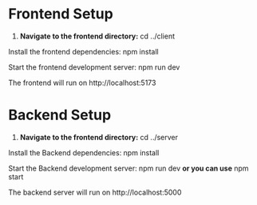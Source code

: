 # Frontend Setup

1. **Navigate to the frontend directory:**
cd ../client

Install the frontend dependencies:
npm install

Start the frontend development server:
npm run dev

The frontend will run on http://localhost:5173


# Backend Setup
1. **Navigate to the frontend directory:**
cd ../server

Install the Backend dependencies:
npm install

Start the Backend development server:
npm run dev
**or you can use**
npm start

The backend server will run on http://localhost:5000
